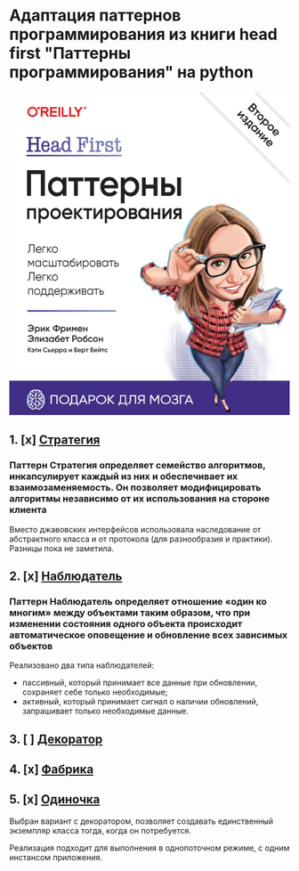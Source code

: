 # Адаптация паттернов программирования из книги head first "Паттерны программирования" на python

![Обложка книги](img/book_img.jpg)

## 1. [x] [Стратегия](chapter_1_strategy/main.py)

### Паттерн Стратегия определяет семейство алгоритмов, инкапсулирует каждый из них и обеспечивает их взаимозаменяемость. Он позволяет модифицировать алгоритмы независимо от их использования на стороне клиента

Вместо джавовских интерфейсов использовала наследование от абстрактного класса и от протокола (для разнообразия и практики). Разницы пока не заметила.

## 2. [x] [Наблюдатель](chapter_2_observer/main.py)

### Паттерн Наблюдатель определяет отношение «один ко многим» между объектами таким образом, что при изменении состояния одного объекта происходит автоматическое оповещение и обновление всех зависимых объектов

Реализовано два типа наблюдателей:

- пассивный, который принимает все данные при обновлении, сохраняет себе только необходимые;
- активный, который принимает сигнал о наличии обновлений, запрашивает только необходимые данные.

## 3. [ ] [Декоратор]()

## 4. [x] [Фабрика](chapter_4_factory/main.py)

## 5. [x] [Одиночка](chapter_5_singleton/main.py)

Выбран вариант с декоратором, позволяет создавать единственный экземпляр класса тогда, когда он потребуется.

Реализация подходит для выполнения в однопоточном режиме, с одним инстансом приложения.
